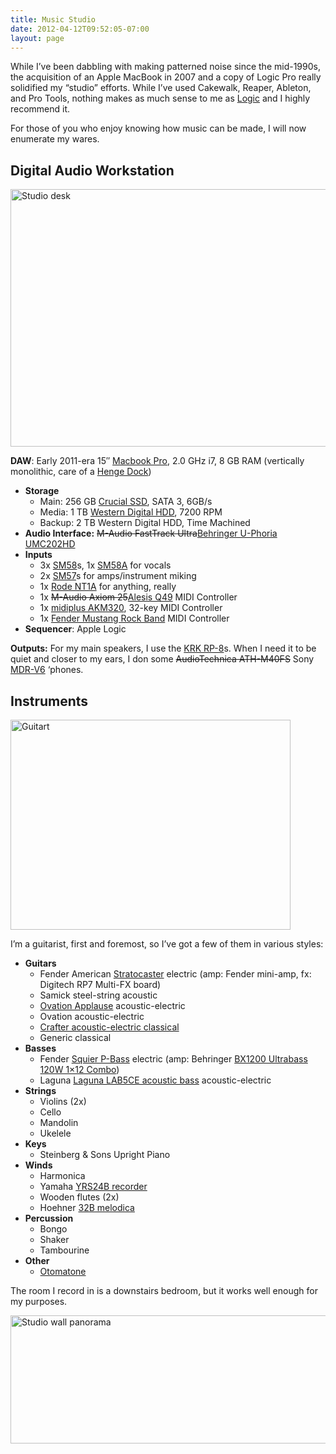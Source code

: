 ```yaml
---
title: Music Studio
date: 2012-04-12T09:52:05-07:00
layout: page
---
```

<p>While I&#8217;ve been dabbling with making patterned noise since the mid-1990s, the acquisition of an Apple MacBook in 2007 and a copy of Logic Pro really solidified my &#8220;studio&#8221; efforts. While I&#8217;ve used Cakewalk, Reaper, Ableton, and Pro Tools, nothing makes as much sense to me as <a href="http://apple.com/logicpro">Logic</a> and I highly recommend it.</p>

<p>For those of you who enjoy knowing how music can be made, I will now enumerate my wares.</p>

<h2>Digital Audio Workstation</h2>

<a href="{{ site.baseurl }}/assets/images/music-studio/studio_desk_angled.jpg"><img title="Studio desk, angled" src="{{ site.baseurl }}/assets/images/music-studio/studio_desk_angled-640x480.jpg" alt="Studio desk" width="550" height="412" /></a>

<p><strong>DAW</strong>: Early 2011-era 15&#8243; <a href="http://www.apple.com/macbook-pro/">Macbook Pro</a>, 2.0 GHz i7, 8 GB RAM (vertically monolithic, care of a <a href="http://www.hengedocks.com">Henge Dock</a>)</p>

<ul>
  <li><strong>Storage</strong>
    <ul>
      <li>Main: 256 GB <a href="http://www.amazon.com/gp/product/B004W2JL2A/ref=oh_details_o08_s00_i00?ie=UTF8&psc=1">Crucial SSD</a>, SATA 3, 6GB/s</li>
      <li>Media: 1 TB <a href="http://www.amazon.com/gp/product/B005DVJJWQ/ref=oh_details_o00_s00_i00?ie=UTF8&psc=1">Western Digital HDD</a>, 7200 RPM</li>
      <li>Backup: 2 TB Western Digital HDD, Time Machined</li>
    </ul>
  </li>
  <li><strong>Audio Interface:</strong> <del>M-Audio FastTrack Ultra</del><a href="http://www.music-group.com/Categories/Behringer/Computer-Audio/Audio-Interfaces/UMC202HD/p/P0BJZ">Behringer U-Phoria UMC202HD</a></li>
  <li><strong>Inputs</strong>
    <ul>
      <li>3x <a href="http://www.shure.com/americas/products/microphones/sm/sm58-vocal-microphone">SM58</a>s, 1x <a href="http://www.shure.com/americas/products/microphones/beta/beta-58a-vocal-microphone">SM58A</a> for vocals</li>
      <li>2x <a href="http://www.shure.com/americas/products/microphones/sm/sm57-instrument-microphone">SM57</a>s for amps/instrument miking</li>
      <li>1x <a href="http://www.rodemic.com/mics/nt1-a">Rode NT1A</a> for anything, really</li>
      <li>1x <s>M-Audio Axiom 25</s><a href="http://www.alesis.com/q49">Alesis Q49</a> MIDI Controller</li>
      <li>1x <a href="http://midiplus.com/html/AKM320.html">midiplus AKM320</a>, 32-key MIDI Controller</li>
      <li>1x <a href="http://www.amazon.com/Wireless-Mustang-PRO-Guitar-Controller-PlayStation-3/dp/B003RS1A7Y">Fender Mustang Rock Band</a> MIDI Controller</li>
    </ul>
  </li>
  <li><strong>Sequencer</strong>: Apple Logic</li>
</ul>

<p><strong>Outputs:</strong> For my main speakers, I use the <a href="http://www.musiciansfriend.com/pro-audio/">KRK RP-8</a>s. When I need it to be quiet and closer to my ears, I don some <del>AudioTechnica ATH-M40FS</del> Sony <a href="http://www.amazon.com/Sony-MDRV6-Studio-Monitor-Headphones/dp/B00001WRSJ/186-4683528-0587355?ie=UTF8&*Version*=1&*entries*=0">MDR-V6</a> &#8216;phones.</p>

<h2>Instruments</h2>

<a href="{{ site.baseurl }}/assets/images/music-studio/guitars1.jpg"><img title="Guitart" src="{{ site.baseurl }}/assets/images/music-studio/guitars1-640x480.jpg" alt="Guitart" width="448" height="336" /></a>

<p>I&#8217;m a guitarist, first and foremost, so I&#8217;ve got a few of them in various styles:</p>

<ul>
  <li><strong>Guitars</strong>
    <ul>
      <li>Fender American <a href="http://www.fender.com/guitars/stratocaster/">Stratocaster</a> electric (amp: Fender mini-amp, fx: Digitech RP7 Multi-FX board)</li>
      <li>Samick steel-string acoustic</li>
      <li><a href="http://www.ovationguitars.com/applause">Ovation Applause</a> acoustic-electric</li>
      <li>Ovation acoustic-electric</li>
      <li><a href="http://crafterusa.com/category/guitars/classical/">Crafter acoustic-electric classical</a></li>
      <li>Generic classical</li>
    </ul>
  </li>
  <li><strong>Basses</strong>
    <ul>
      <li>Fender <a href="http://www.fender.com/basses/precision-bass/">Squier P-Bass</a> electric (amp: Behringer <a href="http://www.musiciansfriend.com/amplifiers-effects/behringer-bx1200-ultrabass-120w-1x12-combo">BX1200 Ultrabass 120W 1&#215;12 Combo</a>)</li>
      <li>Laguna <a href="http://www.playlaguna.com/legacy_models/index.cfm?model=lab5cebub">Laguna LAB5CE acoustic bass</a> acoustic-electric</li>
    </ul>
  </li>
  <li><strong>Strings</strong>
    <ul>
      <li>Violins (2x)</li>
      <li>Cello</li>
      <li>Mandolin</li>
      <li>Ukelele</li>
    </ul>
  </li>
  <li><strong>Keys</strong>
    <ul>
      <li>Steinberg & Sons Upright Piano</li>
    </ul>
  </li>
  <li><strong>Winds</strong>
    <ul>
      <li>Harmonica</li>
      <li>Yamaha <a href="http://usa.yamaha.com/products/musical-instruments/winds/recorders/yrs-24b/?mode=model">YRS24B recorder</a></li>
      <li>Wooden flutes (2x)</li>
      <li>Hoehner <a href="http://www.amazon.com/Hohner-32B-Piano-Style-Melodica-Black/dp/B0055DCWKS">32B melodica</a></li>
    </ul>
  </li>
  <li><strong>Percussion</strong>
    <ul>
      <li>Bongo</li>
      <li>Shaker</li>
      <li>Tambourine</li>
    </ul>
  </li>
  <li><strong>Other</strong>
    <ul>
      <li><a href="http://en.wikipedia.org/wiki/Otamatone">Otomatone</a></li>
    </ul>
  </li>
</ul>

<p>The room I record in is a downstairs bedroom, but it works well enough for my purposes.</p>

<a href="{{ site.baseurl }}/assets/images/music-studio/studio_wall_panorama.jpg"><img src="{{ site.baseurl }}/assets/images/music-studio/studio_wall_panorama-640x205.jpg" alt="Studio wall panorama" width="640" height="205" /></a>
